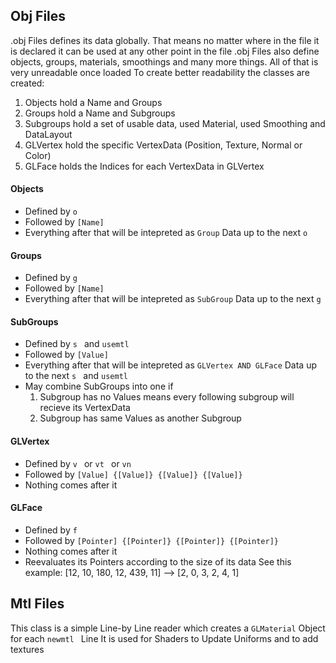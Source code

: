 ## Obj Files
.obj Files defines its data globally. That means no matter where in the file it is declared it can be used at any other point in the file
.obj Files also define objects, groups, materials, smoothings and many more things.
All of that is very unreadable once loaded
To create better readability the classes are created:
1. Objects hold a Name and Groups
2. Groups hold a Name and Subgroups
3. Subgroups hold a set of usable data, used Material, used Smoothing and DataLayout
4. GLVertex hold the specific VertexData (Position, Texture, Normal or Color)
5. GLFace holds the Indices for each VertexData in GLVertex

#### Objects
* Defined by `o `
* Followed by `[Name]`
* Everything after that will be intepreted as `Group` Data up to the next `o `

#### Groups
* Defined by `g `
* Followed by `[Name]`
* Everything after that will be intepreted as `SubGroup` Data up to the next `g `

#### SubGroups
* Defined by `s ` and `usemtl `
* Followed by `[Value]`
* Everything after that will be intepreted as `GLVertex AND GLFace` Data up to the next `s ` and `usemtl `
* May combine SubGroups into one if
    1. Subgroup has no Values means every following subgroup will recieve its VertexData
    2. Subgroup has same Values as another Subgroup

#### GLVertex
* Defined by `v ` or `vt ` or  `vn `
* Followed by `[Value] {[Value]} {[Value]} {[Value]}`
* Nothing comes after it

#### GLFace
* Defined by `f `
* Followed by `[Pointer] {[Pointer]} {[Pointer]} {[Pointer]}`
* Nothing comes after it
* Reevaluates its Pointers according to the size of its data
    See this example:
    [12, 10, 180, 12, 439, 11] --> [2, 0, 3, 2, 4, 1]

## Mtl Files
This class is a simple Line-by Line reader which creates a `GLMaterial` Object for each `newmtl ` Line
It is used for Shaders to Update Uniforms and to add textures